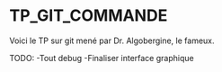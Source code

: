 # TP_GIT_COMMANDE


Voici le TP sur git mené par Dr. Algobergine, le fameux.


TODO: -Tout debug
      -Finaliser interface graphique
